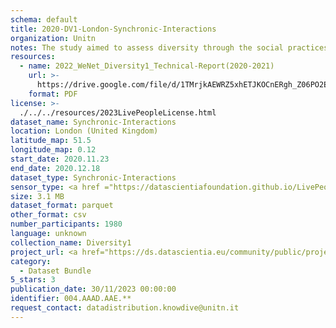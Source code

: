 ```yaml
---
schema: default
title: 2020-DV1-London-Synchronic-Interactions
organization: Unitn
notes: The study aimed to assess diversity through the social practices and daily behaviors of university students from eight different countries. The research was carried out in two phases. Initially, a large sample of students from Denmark, Italy, Mongolia, Paraguay, the United Kingdom, China, Mexico, and India, completed a survey on their social practices, as well as their socio-demographic, cultural, and psychological elements. In the second phase, a sub-sample of the respondents engaged in a four-week data collection by using an innovative smartphone application called iLog. This app collected data from thirty-four smartphone sensors around the clock, allowing for an in-depth investigation into the diversity and daily routines of university students across countries, both synchronically and diachronically.
resources:
  - name: 2022_WeNet_Diversity1_Technical-Report(2020-2021)
    url: >-
      https://drive.google.com/file/d/1TMrjkAEWRZ5xhETJKOCnERgh_Z06PO2E/view?usp=drive_link
    format: PDF
license: >-
  ./../../resources/2023LivePeopleLicense.html
dataset_name: Synchronic-Interactions
location: London (United Kingdom)
latitude_map: 51.5
longitude_map: 0.12
start_date: 2020.11.23
end_date: 2020.12.18
dataset_type: Synchronic-Interactions
sensor_type: <a href ="https://datascientiafoundation.github.io/LivePeople/datasets/2020-DV1-London-Questionnaire%20Diversity%20A/">Questionnaire A</a>, <a href ="https://datascientiafoundation.github.io/LivePeople/datasets/2020-DV1-London-Questionnaire%20Diversity%20B/">Questionnaire B</a>, <a href ="https://datascientiafoundation.github.io/LivePeople/datasets/2020-DV1-London-Questionnaire%20Diversity%20C/">Questionnaire C</a>
size: 3.1 MB
dataset_format: parquet
other_format: csv
number_participants: 1980
language: unknown
collection_name: Diversity1
project_url: <a href="https://ds.datascientia.eu/community/public/projects/ff8fb8d9-ecfd-4c39-bc09-c80eb4d90406">https://ds.datascientia.eu/community/public/projects/ff8fb8d9-ecfd-4c39-bc09-c80eb4d90406</a>
category:
  - Dataset Bundle
5_stars: 3
publication_date: 30/11/2023 00:00:00
identifier: 004.AAAD.AAE.**
request_contact: datadistribution.knowdive@unitn.it
---
```


